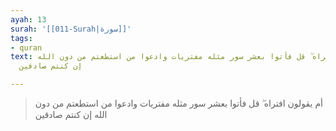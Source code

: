 ```yaml
---
ayah: 13
surah: '[[011-Surah|سورة]]'
tags:
- quran
text: أم يقولون افتراه ۖ قل فأتوا بعشر سور مثله مفتريات وادعوا من استطعتم من دون الله
  إن كنتم صادقين

---
```

> أم يقولون افتراه ۖ قل فأتوا بعشر سور مثله مفتريات وادعوا من استطعتم من دون الله إن كنتم صادقين
